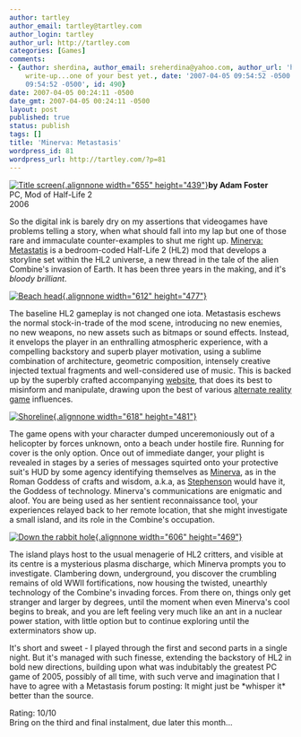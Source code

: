 ```yaml
---
author: tartley
author_email: tartley@tartley.com
author_login: tartley
author_url: http://tartley.com
categories: [Games]
comments:
- {author: sherdina, author_email: sreherdina@yahoo.com, author_url: 'http://', content: Nice
    write-up...one of your best yet., date: '2007-04-05 09:54:52 -0500', date_gmt: '2007-04-05
    09:54:52 -0500', id: 490}
date: 2007-04-05 00:24:11 -0500
date_gmt: 2007-04-05 00:24:11 -0500
layout: post
published: true
status: publish
tags: []
title: 'Minerva: Metastasis'
wordpress_id: 81
wordpress_url: http://tartley.com/?p=81
---
```


[![Title
screen](http://tartley.com/wp-content/uploads/2007/04/metastasis_1_background0000.jpg){.alignnone
width="655"
height="439"}](http://tartley.com/wp-content/uploads/2007/04/metastasis_1_background0000.jpg "Title screen")**by
Adam Foster**\
PC, Mod of Half-Life 2\
2006

So the digital ink is barely dry on my assertions that videogames have
problems telling a story, when what should fall into my lap but one of
those rare and immaculate counter-examples to shut me right up.
[Minerva: Metastatis](http://www.hylobatidae.org/minerva/) is a
bedroom-coded Half-Life 2 (HL2) mod that develops a storyline set within
the HL2 universe, a new thread in the tale of the alien Combine's
invasion of Earth. It has been three years in the making, and it's
*bloody brilliant*.

[![Beach
head](http://tartley.com/wp-content/uploads/2007/04/metastasis_10004.jpg){.alignnone
width="612"
height="477"}](http://tartley.com/wp-content/uploads/2007/04/metastasis_10004.jpg "Beach head")

The baseline HL2 gameplay is not changed one iota. Metastasis eschews
the normal stock-in-trade of the mod scene, introducing no new enemies,
no new weapons, no new assets such as bitmaps or sound effects. Instead,
it envelops the player in an enthralling atmospheric experience, with a
compelling backstory and superb player motivation, using a sublime
combination of architecture, geometric composition, intensely creative
injected textual fragments and well-considered use of music. This is
backed up by the superbly crafted accompanying
[website](http://www.hylobatidae.org/minerva/), that does its best to
misinform and manipulate, drawing upon the best of various [alternate
reality game](http://en.wikipedia.org/wiki/Alternate_reality_game)
influences.

[![Shoreline](http://tartley.com/wp-content/uploads/2007/04/metastasis_10012.jpg){.alignnone
width="618"
height="481"}](http://tartley.com/wp-content/uploads/2007/04/metastasis_10012.jpg "Shoreline")

The game opens with your character dumped unceremoniously out of a
helicopter by forces unknown, onto a beach under hostile fire. Running
for cover is the only option. Once out of immediate danger, your plight
is revealed in stages by a series of messages squirted onto your
protective suit's HUD by some agency identifying themselves as
[Minerva](http://en.wikipedia.org/wiki/Minerva), as in the Roman Goddess
of crafts and wisdom, a.k.a, as
[Stephenson](http://www.amazon.com/Snow-Crash-Bantam-Spectra-Book/dp/0553380958)
would have it, the Goddess of technology. Minerva's communications are
enigmatic and aloof. You are being used as her sentient reconnaissance
tool, your experiences relayed back to her remote location, that she
might investigate a small island, and its role in the Combine's
occupation.

[![Down the rabbit
hole](http://tartley.com/wp-content/uploads/2007/04/metastasis_20021.jpg){.alignnone
width="606"
height="469"}](http://tartley.com/wp-content/uploads/2007/04/metastasis_20021.jpg "Down the rabbit hole")

The island plays host to the usual menagerie of HL2 critters, and
visible at its centre is a mysterious plasma discharge, which Minerva
prompts you to investigate. Clambering down, underground, you discover
the crumbling remains of old WWII fortifications, now housing the
twisted, unearthly technology of the Combine's invading forces. From
there on, things only get stranger and larger by degrees, until the
moment when even Minerva's cool begins to break, and you are left
feeling very much like an ant in a nuclear power station, with little
option but to continue exploring until the exterminators show up.

It's short and sweet - I played through the first and second parts in a
single night. But it's managed with such finesse, extending the
backstory of HL2 in bold new directions, building upon what was
indubitably the greatest PC game of 2005, possibly of all time, with
such verve and imagination that I have to agree with a Metastasis forum
posting: It might just be \*whisper it\* better than the source.

Rating: 10/10\
Bring on the third and final instalment, due later this month...
